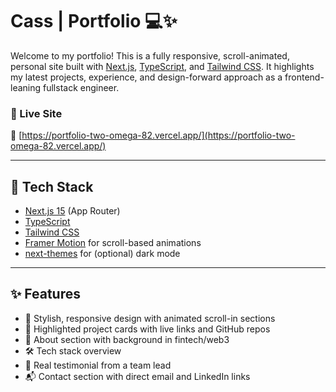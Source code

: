 # Cass | Portfolio 💻✨

Welcome to my portfolio! This is a fully responsive, scroll-animated, personal site built with [Next.js](https://nextjs.org/), [TypeScript](https://www.typescriptlang.org/), and [Tailwind CSS](https://tailwindcss.com/). It highlights my latest projects, experience, and design-forward approach as a frontend-leaning fullstack engineer.

### 🚀 Live Site  
🔗 [https://portfolio-two-omega-82.vercel.app/](https://portfolio-two-omega-82.vercel.app/)

---

## 🧰 Tech Stack

- [Next.js 15](https://nextjs.org/) (App Router)
- [TypeScript](https://www.typescriptlang.org/)
- [Tailwind CSS](https://tailwindcss.com/)
- [Framer Motion](https://www.framer.com/motion/) for scroll-based animations
- [next-themes](https://github.com/pacocoursey/next-themes) for (optional) dark mode

---

## ✨ Features

- 🎨 Stylish, responsive design with animated scroll-in sections
- 🧩 Highlighted project cards with live links and GitHub repos
- 🧠 About section with background in fintech/web3
- 🛠️ Tech stack overview
- 💬 Real testimonial from a team lead
- 📬 Contact section with direct email and LinkedIn links


